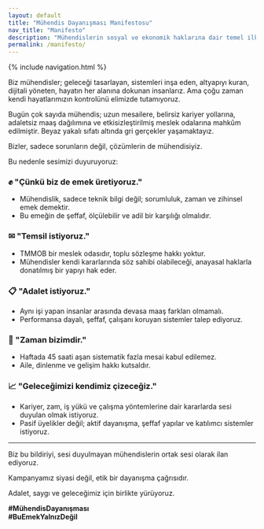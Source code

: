 ```yaml
---
layout: default
title: "Mühendis Dayanışması Manifestosu"
nav_title: "Manifesto"
description: "Mühendislerin sosyal ve ekonomik haklarına dair temel ilkeler ve hedefler"
permalink: /manifesto/
---
```


{% include navigation.html %}

Biz mühendisler; geleceği tasarlayan, sistemleri inşa eden, altyapıyı kuran, dijitali yöneten, hayatın her alanına dokunan insanlarız. Ama çoğu zaman kendi hayatlarımızın kontrolünü elimizde tutamıyoruz.

Bugün çok sayıda mühendis; uzun mesailere, belirsiz kariyer yollarına, adaletsiz maaş dağılımına ve etkisizleştirilmiş meslek odalarına mahkûm edilmiştir. Beyaz yakalı sıfatı altında gri gerçekler yaşamaktayız.

Bizler, sadece sorunların değil, çözümlerin de mühendisiyiz.

Bu nedenle sesimizi duyuruyoruz:

### ✊ "Çünkü biz de emek üretiyoruz."

- Mühendislik, sadece teknik bilgi değil; sorumluluk, zaman ve zihinsel emek demektir.
- Bu emeğin de şeffaf, ölçülebilir ve adil bir karşılığı olmalıdır.

### ✉ "Temsil istiyoruz."

- TMMOB bir meslek odasıdır, toplu sözleşme hakkı yoktur.
- Mühendisler kendi kararlarında söz sahibi olabileceği, anayasal haklarla donatılmış bir yapıyı hak eder.

### 📋 "Adalet istiyoruz."

- Aynı işi yapan insanlar arasında devasa maaş farkları olmamalı.
- Performansa dayalı, şeffaf, çalışanı koruyan sistemler talep ediyoruz.

### 📅 "Zaman bizimdir."

- Haftada 45 saati aşan sistematik fazla mesai kabul edilemez.
- Aile, dinlenme ve gelişim hakkı kutsaldır.

### 📈 "Geleceğimizi kendimiz çizeceğiz."

- Kariyer, zam, iş yükü ve çalışma yöntemlerine dair kararlarda sesi duyulan olmak istiyoruz.
- Pasif üyelikler değil; aktif dayanışma, şeffaf yapılar ve katılımcı sistemler istiyoruz.

---

Biz bu bildiriyi, sesi duyulmayan mühendislerin ortak sesi olarak ilan ediyoruz.

Kampanyamız siyasi değil, etik bir dayanışma çağrısıdır.

Adalet, saygı ve geleceğimiz için birlikte yürüyoruz.

**#MühendisDayanışması**  
**#BuEmekYalnızDeğil**

